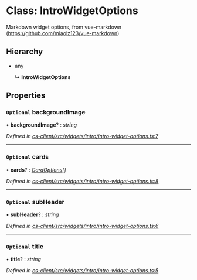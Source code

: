 # Class: IntroWidgetOptions

Markdown widget options, from vue-markdown (https://github.com/miaolz123/vue-markdown)

## Hierarchy

* any

  ↳ **IntroWidgetOptions**

## Properties

### `Optional` backgroundImage

• **backgroundImage**? : *string*

*Defined in [cs-client/src/widgets/intro/intro-widget-options.ts:7](https://github.com/RichardHovenkamp/csnext/blob/40018c3a/packages/cs-client/src/widgets/intro/intro-widget-options.ts#L7)*

___

### `Optional` cards

• **cards**? : *[CardOptions](_cs_client_src_widgets_intro_intro_widget_options_.cardoptions.md)[]*

*Defined in [cs-client/src/widgets/intro/intro-widget-options.ts:8](https://github.com/RichardHovenkamp/csnext/blob/40018c3a/packages/cs-client/src/widgets/intro/intro-widget-options.ts#L8)*

___

### `Optional` subHeader

• **subHeader**? : *string*

*Defined in [cs-client/src/widgets/intro/intro-widget-options.ts:6](https://github.com/RichardHovenkamp/csnext/blob/40018c3a/packages/cs-client/src/widgets/intro/intro-widget-options.ts#L6)*

___

### `Optional` title

• **title**? : *string*

*Defined in [cs-client/src/widgets/intro/intro-widget-options.ts:5](https://github.com/RichardHovenkamp/csnext/blob/40018c3a/packages/cs-client/src/widgets/intro/intro-widget-options.ts#L5)*
